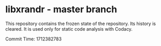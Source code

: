 # libxrandr - master branch

This repository contains the frozen state of the repository.
Its history is cleared. It is used only for static code
analysis with Codacy.

Commit Time: 1712382783